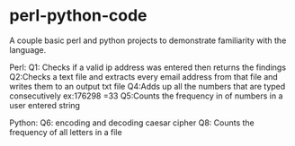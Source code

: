 # perl-python-code
A couple basic perl and python projects to demonstrate familiarity with the language. 


Perl:
Q1: Checks if a valid ip address was entered then returns the findings
Q2:Checks a text file and extracts every email address from that file and writes them to an output txt file
Q4:Adds up all the numbers that are typed consecutively ex:176298 =33
Q5:Counts the frequency in of numbers in a user entered string

Python:
Q6: encoding and decoding caesar cipher
Q8: Counts the frequency of all letters in a file
